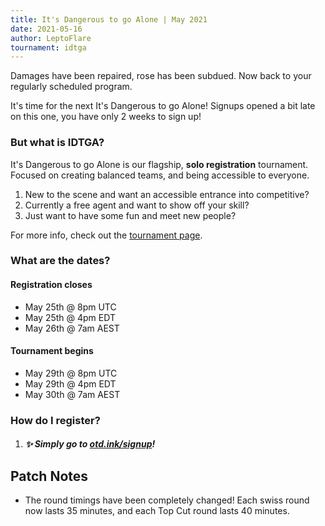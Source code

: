 ```yaml
---
title: It's Dangerous to go Alone | May 2021
date: 2021-05-16
author: LeptoFlare
tournament: idtga
---
```


Damages have been repaired, rose has been subdued. Now back to your regularly scheduled program.

It's time for the next It's Dangerous to go Alone! Signups opened a bit late on this one, you have only 2 weeks to sign up!

### But what is IDTGA?
It's Dangerous to go Alone is our flagship, **solo registration** tournament. Focused on creating balanced teams, and being accessible to everyone.

1. New to the scene and want an accessible entrance into competitive?
2. Currently a free agent and want to show off your skill?
3. Just want to have some fun and meet new people?

For more info, check out the [tournament page](https://otd.ink/idtga).

### What are the dates?
#### Registration closes
- May 25th @ 8pm UTC
- May 25th @ 4pm EDT
- May 26th @ 7am AEST

#### Tournament begins
- May 29th @ 8pm UTC
- May 29th @ 4pm EDT
- May 30th @ 7am AEST

### How do I register?
1. ##### :sparkles: Simply go to [otd.ink/signup](https://otd.ink/signup)!

## Patch Notes
- The round timings have been completely changed! Each swiss round now lasts 35 minutes, and each Top Cut round lasts 40 minutes.
